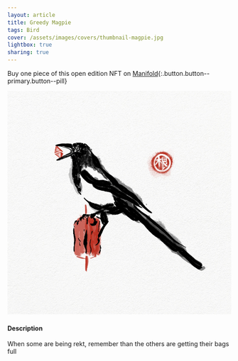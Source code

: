 ```yaml
---
layout: article
title: Greedy Magpie
tags: Bird
cover: /assets/images/covers/thumbnail-magpie.jpg
lightbox: true
sharing: true
---
```


Buy one piece of this open edition NFT on [Manifold](https://app.manifold.xyz/c/cryptosumie-10){:.button.button--primary.button--pill}

<div class="card mt-3">
  <div class="card__image">
    <img src="/assets/images/hd/magpie.jpg"/>
  </div>
  <div class="card__content">
    <div class="card__header">
      <h4>Description</h4>
    </div>
    <p>When some are being rekt, remember than the others are getting their bags full</p>
  </div>
</div>



